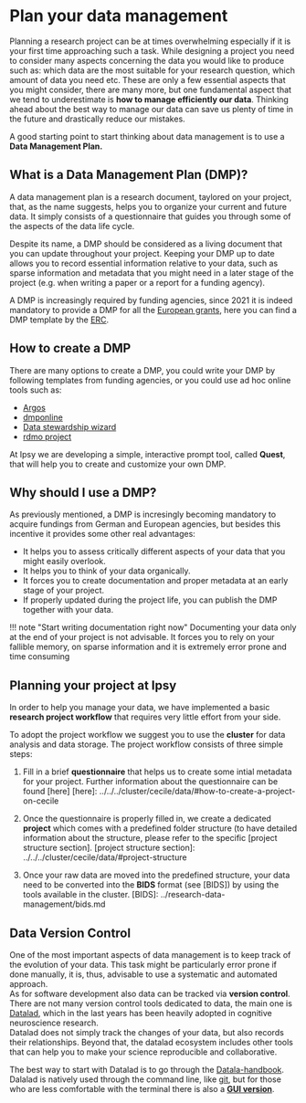 # Plan your data management

Planning a research project can be at times overwhelming especially if it is your first time approaching such a task. 
While designing a project you need to consider many aspects concerning the data you would like to produce such as: which data are the most suitable for your research question, which amount of data you need etc. These are only a few essential aspects that you might consider, there are many more, but one fundamental aspect that we tend to underestimate is **how to manage efficiently our data**. Thinking ahead about the best way to manage our data can save us plenty of time in the future and drastically reduce our mistakes.

A good starting point to start thinking about data management is to use a **Data Management Plan.**

## What is a Data Management Plan (DMP)?

A data management plan is a research document, taylored on your project, that, as the name suggests, helps you to organize your current and future data. It simply consists of a questionnaire that guides you through some of the aspects of the data life cycle.

Despite its name, a DMP should be considered as a living document that you can update throughout your project. Keeping your DMP up to date allows you to record essential information relative to your data, such as sparse information and metadata that you might need in a later stage of the project (e.g. when writing a paper or a report for a funding agency). 

A DMP is increasingly required by funding agencies, since 2021 it is indeed mandatory to provide a DMP for all the [European grants](https://ec.europa.eu/info/funding-tenders/opportunities/docs/2021-2027/common/agr-contr/general-mga_horizon-euratom_en.pdf), here you can find a DMP template by the [ERC](https://erc.europa.eu/sites/default/files/document/file/ERC_info_document-Open_Research_Data_and_Data_Management_Plans.pdf).

## How to create a DMP

There are many options to create a DMP, you could write your DMP by following templates from funding agencies, or you could use ad hoc online tools such as:

- [Argos](https://argos.openaire.eu/home)
- [dmponline](https://dmponline.dcc.ac.uk/)
- [Data stewardship wizard](https://ds-wizard.org/)
- [rdmo project](https://rdmo.aip.de/)
  
At Ipsy we are developing a simple, interactive prompt tool, called **Quest**, that will help you to create and customize your own DMP.

## Why should I use a DMP?

As previously mentioned, a DMP is incresingly becoming mandatory to acquire fundings from German and European agencies, but besides this incentive it provides some other real advantages:

- It helps you to assess critically different aspects of your data that you might easily overlook.
- It helps you to think of your data organically.
- It forces you to create documentation and proper metadata at an early stage of your project.
- If properly updated during the project life, you can publish the DMP together with your data.

!!! note "Start writing documentation right now"
    Documenting your data only at the end of your project is not advisable. It forces you to rely on your fallible memory, on sparse information and it is extremely error prone and time consuming


## Planning your project at Ipsy

In order to help you manage your data, we have implemented a basic **research project workflow** that requires very little effort from your side. 

To adopt the project workflow we suggest you to use the **cluster** for data analysis and data storage. The project workflow consists of three simple steps:

1. Fill in a brief **questionnaire** that helps us to create some intial metadata for your project. Further information about the questionnaire can be found [here] 
[here]: ../../../cluster/cecile/data/#how-to-create-a-project-on-cecile

1. Once the questionnaire is properly filled in, we create a dedicated **project** which comes with a predefined folder structure (to have detailed information about the structure, please refer to the specific [project structure section].
[project structure section]: ../../../cluster/cecile/data/#project-structure

1. Once your raw data are moved into the predefined structure, your data need to be converted into the **BIDS** format (see [BIDS]) by using the tools available in the cluster.
[BIDS]: ../research-data-management/bids.md

## Data Version Control

One of the most important aspects of data management is to keep track of the evolution of your data. This task might be particularly error prone if done manually, it is, thus, advisable to use a systematic and automated approach.</b>  
As for software development also data can be tracked via **version control**. There are not many version control tools dedicated to data, the main one is [Datalad](https://www.datalad.org/), which in the last years has been heavily adopted in cognitive neuroscience research.</b>   
Datalad does not simply track the changes of your data, but also records their relationships. Beyond that, the datalad ecosystem includes other tools that can help you to make your science reproducible and collaborative.


The best way to start with Datalad is to go through the [Datala-handbook](https://handbook.datalad.org/en/latest/).
Dalalad is natively used through the command line, like [git](https://git-scm.com/), but for those who are less comfortable with the terminal there is also a [**GUI version**](http://docs.datalad.org/projects/gooey/en/latest/). 